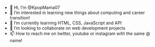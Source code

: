 - 👋 Hi, I’m @KpopMama07
- 👀 I’m interested in learning new things about computing and career transition!
- 🌱 I’m currently learning HTML, CSS, JavaScript and API
- 💞️ I’m looking to collaborate on web development projects
- 📫 How to reach me on twitter, youtube or instagram with the same @ name!

<!---
KpopMama07/KpopMama07 is a ✨ special ✨ repository because its `README.md` (this file) appears on your GitHub profile.
You can click the Preview link to take a look at your changes.
--->
